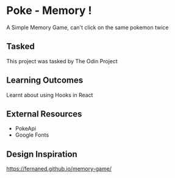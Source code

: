 # Poke - Memory !

A Simple Memory Game, can't click on the same pokemon twice

## Tasked

This project was tasked by The Odin Project

## Learning Outcomes

Learnt about using Hooks in React

## External Resources

- PokeApi
- Google Fonts

## Design Inspiration

https://fernaned.github.io/memory-game/
